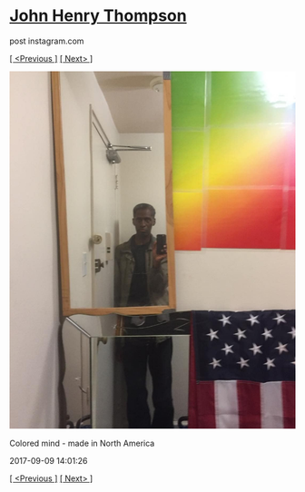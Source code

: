 # [John Henry Thompson](../README.md)
post instagram.com

[[ <Previous ]](2017-09-09-1.md) [[ Next> ]](2017-09-09-3.md)

[![](../media/2017-09-09/Colored-mind-made-in-North-America.jpg)](../README.md)

Colored mind - made in North America

2017-09-09 14:01:26

[[ <Previous ]](2017-09-09-1.md) [[ Next> ]](2017-09-09-3.md)